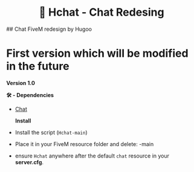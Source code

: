 <h1 align="center">🔖 Hchat - Chat Redesing</h1>
## Chat FiveM redesign by Hugoo

# **First version** which will be modified in the future

**Version 1.0**

**🛠 - Dependencies**
- [Chat](https://github.com/citizenfx/cfx-server-data/tree/master/resources/%5Bgameplay%5D/chat)

  **Install**
- Install the script (``Hchat-main``)
- Place it in your FiveM resource folder and delete: -main
- ensure ``Hchat`` anywhere after the default ``chat`` resource in your **server.cfg**.
